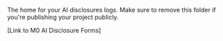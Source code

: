 The home for your AI disclosures logs. Make sure to remove this folder if you're publishing your project publicly.


[Link to M0 AI Disclosure Forms]
